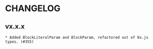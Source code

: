 # CHANGELOG

## vx.x.x

    * Added BlockLiteralParam and BlockParam, refactored out of 0x.js types. (#355)
